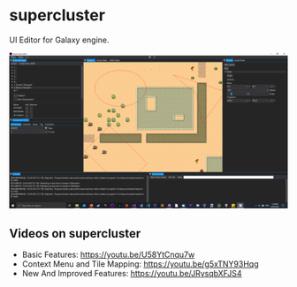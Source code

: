 # supercluster

UI Editor for Galaxy engine.

![supercluster](../editor.png?raw=true "supercluster")

## Videos on supercluster
- Basic Features: https://youtu.be/U58YtCnqu7w
- Context Menu and Tile Mapping: https://youtu.be/g5xTNY93Hqg
- New And Improved Features: https://youtu.be/JRysqbXFJS4